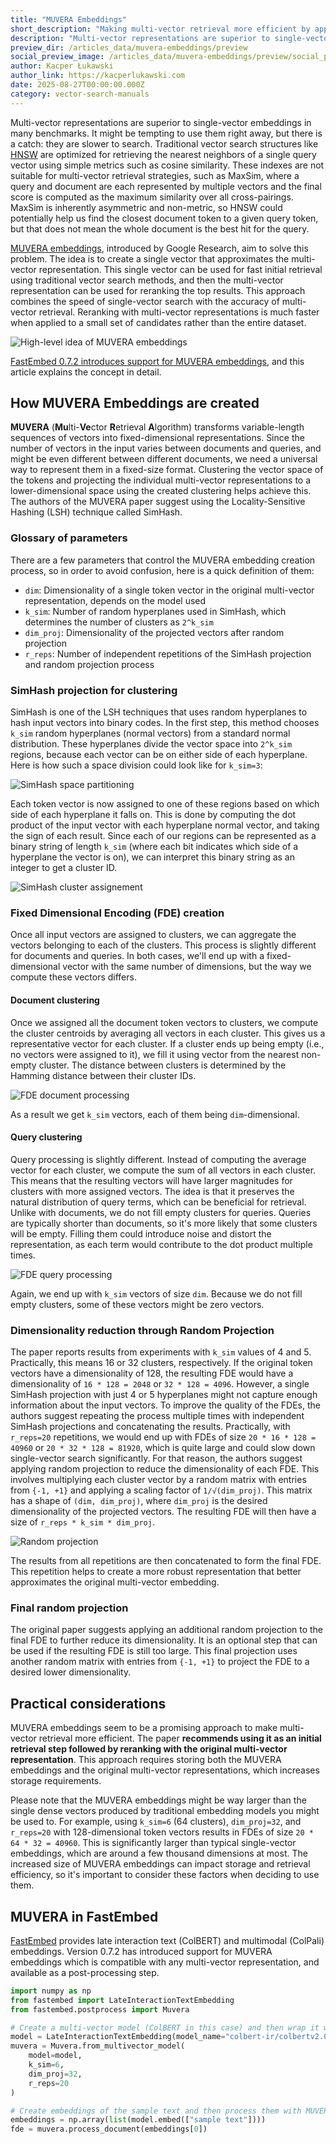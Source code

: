 ```yaml
---
title: "MUVERA Embeddings"
short_description: "Making multi-vector retrieval more efficient by approximating it with single-vector search"
description: "Multi-vector representations are superior to single-vector embeddings in many benchmarks. MUVERA embeddings aim to solve the problem of slow multi-vector search by creating a single-vector representation that approximates the multi-vector representation. This single vector can be used for fast initial retrieval using traditional vector search methods, and then the multi-vector representation can be used for reranking the top results."
preview_dir: /articles_data/muvera-embeddings/preview
social_preview_image: /articles_data/muvera-embeddings/preview/social_preview.jpg
author: Kacper Łukawski
author_link: https://kacperlukawski.com
date: 2025-08-27T00:00:00.000Z
category: vector-search-manuals
---
```


Multi-vector representations are superior to single-vector embeddings in many benchmarks. It might be tempting to use 
them right away, but there is a catch: they are slower to search. Traditional vector search structures like 
[HNSW](/documentation/concepts/indexing/#vector-index) are optimized for retrieving the nearest neighbors of a single 
query vector using simple metrics such as cosine similarity. These indexes are not suitable for multi-vector retrieval 
strategies, such as MaxSim, where a query and document are each represented by multiple vectors and the final score is 
computed as the maximum similarity over all cross-pairings. MaxSim is inherently asymmetric and non-metric, so HNSW 
could potentially help us find the closest document token to a given query token, but that does not mean the whole 
document is the best hit for the query.

[MUVERA embeddings](https://research.google/blog/muvera-making-multi-vector-retrieval-as-fast-as-single-vector-search/),
introduced by Google Research, aim to solve this problem. The idea is to create a single vector that approximates the 
multi-vector representation. This single vector can be used for fast initial retrieval using traditional vector search 
methods, and then the multi-vector representation can be used for reranking the top results. This approach combines the 
speed of single-vector search with the accuracy of multi-vector retrieval. Reranking with multi-vector representations 
is much faster when applied to a small set of candidates rather than the entire dataset.

![High-level idea of MUVERA embeddings](/articles_data/muvera-embeddings/muvera-high-level.png)

[FastEmbed 0.7.2 introduces support for MUVERA embeddings](#muvera-in-fastembed), and this article explains the concept 
in detail.

## How MUVERA Embeddings are created

**MUVERA** (**Mu**lti-**Ve**ctor **R**etrieval **A**lgorithm) transforms variable-length sequences of vectors into 
fixed-dimensional representations. Since the number of vectors in the input varies between documents and queries, and 
might be even different between different documents, we need a universal way to represent them in a fixed-size format.
Clustering the vector space of the tokens and projecting the individual multi-vector representations to 
a lower-dimensional space using the created clustering helps achieve this. The authors of the MUVERA paper suggest using 
the Locality-Sensitive Hashing (LSH) technique called SimHash.

### Glossary of parameters

There are a few parameters that control the MUVERA embedding creation process, so in order to avoid confusion, here is 
a quick definition of them:

- `dim`: Dimensionality of a single token vector in the original multi-vector representation, depends on the model used
- `k_sim`: Number of random hyperplanes used in SimHash, which determines the number of clusters as `2^k_sim`
- `dim_proj`: Dimensionality of the projected vectors after random projection
- `r_reps`: Number of independent repetitions of the SimHash projection and random projection process

### SimHash projection for clustering

SimHash is one of the LSH techniques that uses random hyperplanes to hash input vectors into binary codes. In the first
step, this method chooses `k_sim` random hyperplanes (normal vectors) from a standard normal distribution. These 
hyperplanes divide the vector space into `2^k_sim` regions, because each vector can be on either side of each 
hyperplane. Here is how such a space division could look like for `k_sim=3`:

![SimHash space partitioning](/articles_data/muvera-embeddings/simhash-space-partitioning.png)

Each token vector is now assigned to one of these regions based on which side of each hyperplane it falls on. This is 
done by computing the dot product of the input vector with each hyperplane normal vector, and taking the sign of each 
result. Since each of our regions can be represented as a binary string of length `k_sim` (where each bit indicates 
which side of a hyperplane the vector is on), we can interpret this binary string as an integer to get a cluster ID.

![SimHash cluster assignement](/articles_data/muvera-embeddings/simhash-cluster-assignment.png)

### Fixed Dimensional Encoding (FDE) creation

Once all input vectors are assigned to clusters, we can aggregate the vectors belonging to each of the clusters. This 
process is slightly different for documents and queries. In both cases, we'll end up with a fixed-dimensional vector
with the same number of dimensions, but the way we compute these vectors differs.

#### Document clustering

Once we assigned all the document token vectors to clusters, we compute the cluster centroids by averaging all vectors 
in each cluster. This gives us a representative vector for each cluster. If a cluster ends up being empty (i.e., no 
vectors were assigned to it), we fill it using vector from the nearest non-empty cluster. The distance between 
clusters is determined by the Hamming distance between their cluster IDs.

![FDE document processing](/articles_data/muvera-embeddings/fde-document-processing.png)

As a result we get `k_sim` vectors, each of them being `dim`-dimensional. 

#### Query clustering

Query processing is slightly different. Instead of computing the average vector for each cluster, we compute the sum of
all vectors in each cluster. This means that the resulting vectors will have larger magnitudes for clusters with more
assigned vectors. The idea is that it preserves the natural distribution of query terms, which can be beneficial for
retrieval. Unlike with documents, we do not fill empty clusters for queries. Queries are typically shorter than 
documents, so it's more likely that some clusters will be empty. Filling them could introduce noise and distort the
representation, as each term would contribute to the dot product multiple times.

![FDE query processing](/articles_data/muvera-embeddings/fde-query-processing.png)

Again, we end up with `k_sim` vectors of size `dim`. Because we do not fill empty clusters, some of these vectors might 
be zero vectors.

### Dimensionality reduction through Random Projection

The paper reports results from experiments with `k_sim` values of 4 and 5. Practically, this means 16 or 32 clusters,
respectively. If the original token vectors have a dimensionality of 128, the resulting FDE would have a dimensionality 
of `16 * 128 = 2048` or `32 * 128 = 4096`. However, a single SimHash projection with just 4 or 5 hyperplanes might not 
capture enough information about the input vectors. To improve the quality of the FDEs, the authors suggest repeating
the process multiple times with independent SimHash projections and concatenating the results. Practically, with 
`r_reps=20` repetitions, we would end up with FDEs of size `20 * 16 * 128 = 40960` or `20 * 32 * 128 = 81920`, which is 
quite large and could slow down single-vector search significantly. For that reason, the authors suggest applying random 
projection to reduce the dimensionality of each FDE. This involves multiplying each cluster vector by a random 
matrix with entries from `{-1, +1}` and applying a scaling factor of `1/√(dim_proj)`. This matrix has a shape of 
`(dim, dim_proj)`, where `dim_proj` is the desired dimensionality of the projected vectors. The resulting FDE will then 
have a size of `r_reps * k_sim * dim_proj`.

![Random projection](/articles_data/muvera-embeddings/random-projection.png)

The results from all repetitions are then concatenated to form the final FDE. This repetition helps to create a more 
robust representation that better approximates the original multi-vector embedding.

### Final random projection

The original paper suggests applying an additional random projection to the final FDE to further reduce its 
dimensionality. It is an optional step that can be used if the resulting FDE is still too large. This final projection 
uses another random matrix with entries from `{-1, +1}` to project the FDE to a desired lower dimensionality.

## Practical considerations

MUVERA embeddings seem to be a promising approach to make multi-vector retrieval more efficient. The paper **recommends
using it as an initial retrieval step followed by reranking with the original multi-vector representation**. This 
approach requires storing both the MUVERA embeddings and the original multi-vector representations, which increases 
storage requirements.

Please note that the MUVERA embeddings might be way larger than the single dense vectors produced by traditional
embedding models you might be used to. For example, using `k_sim=6` (64 clusters), `dim_proj=32`, and `r_reps=20` with 
128-dimensional token vectors results in FDEs of size `20 * 64 * 32 = 40960`. This is significantly larger than typical 
single-vector embeddings, which are around a few thousand dimensions at most. The increased size of MUVERA embeddings 
can impact storage and retrieval efficiency, so it's important to consider these factors when deciding to use them.

## MUVERA in FastEmbed

[FastEmbed](/documentation/fastembed/) provides late interaction text (ColBERT) and multimodal (ColPali) embeddings. 
Version 0.7.2 has introduced support for MUVERA embeddings which is compatible with any multi-vector representation,
and available as a post-processing step.

```python
import numpy as np
from fastembed import LateInteractionTextEmbedding
from fastembed.postprocess import Muvera

# Create a multi-vector model (ColBERT in this case) and then wrap it with MUVERA
model = LateInteractionTextEmbedding(model_name="colbert-ir/colbertv2.0")
muvera = Muvera.from_multivector_model(
    model=model,
    k_sim=6,
    dim_proj=32,
    r_reps=20
)

# Create embeddings of the sample text and then process them with MUVERA
embeddings = np.array(list(model.embed(["sample text"])))
fde = muvera.process_document(embeddings[0])
```
